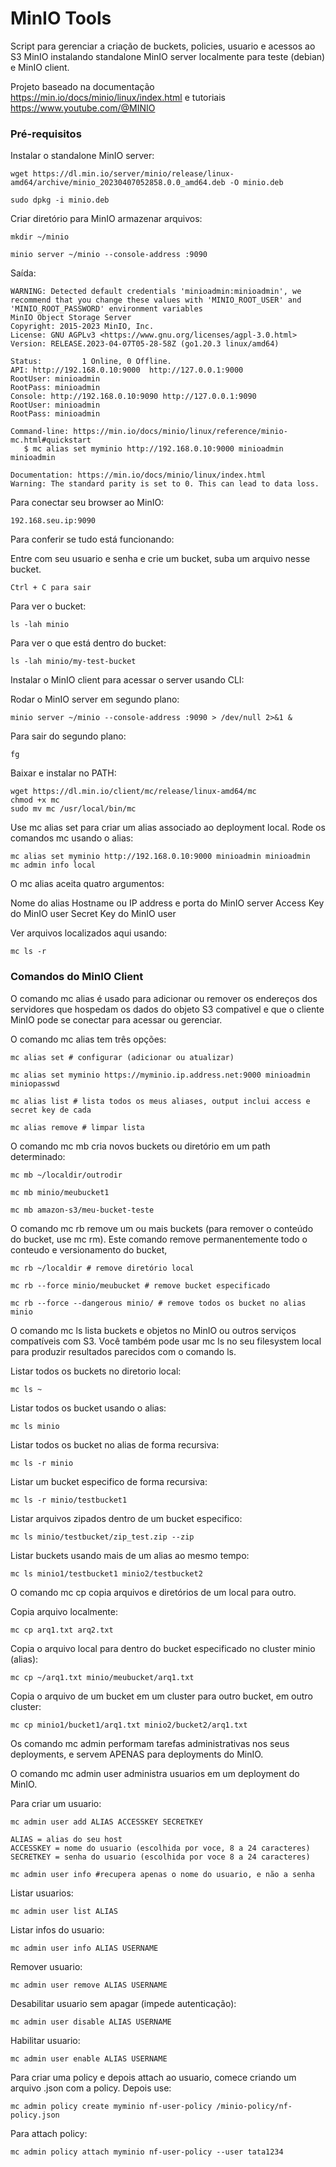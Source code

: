 # MinIO Tools

Script para gerenciar a criação de buckets, policies, usuario e acessos ao S3 MinIO instalando standalone MinIO server localmente para teste (debian) e MinIO client. 

Projeto baseado na documentação https://min.io/docs/minio/linux/index.html e tutoriais https://www.youtube.com/@MINIO

### Pré-requisitos

Instalar o standalone MinIO server:

    wget https://dl.min.io/server/minio/release/linux-amd64/archive/minio_20230407052858.0.0_amd64.deb -O minio.deb

    sudo dpkg -i minio.deb

Criar diretório para MinIO armazenar arquivos:

    mkdir ~/minio

    minio server ~/minio --console-address :9090

Saída:

    WARNING: Detected default credentials 'minioadmin:minioadmin', we recommend that you change these values with 'MINIO_ROOT_USER' and 'MINIO_ROOT_PASSWORD' environment variables
    MinIO Object Storage Server
    Copyright: 2015-2023 MinIO, Inc.
    License: GNU AGPLv3 <https://www.gnu.org/licenses/agpl-3.0.html>
    Version: RELEASE.2023-04-07T05-28-58Z (go1.20.3 linux/amd64)

    Status:         1 Online, 0 Offline. 
    API: http://192.168.0.10:9000  http://127.0.0.1:9000       
    RootUser: minioadmin 
    RootPass: minioadmin 
    Console: http://192.168.0.10:9090 http://127.0.0.1:9090    
    RootUser: minioadmin 
    RootPass: minioadmin 

    Command-line: https://min.io/docs/minio/linux/reference/minio-mc.html#quickstart
       $ mc alias set myminio http://192.168.0.10:9000 minioadmin minioadmin

    Documentation: https://min.io/docs/minio/linux/index.html
    Warning: The standard parity is set to 0. This can lead to data loss.

Para conectar seu browser ao MinIO:

    192.168.seu.ip:9090

Para conferir se tudo está funcionando:

Entre com seu usuario e senha e crie um bucket, suba um arquivo nesse bucket.

    Ctrl + C para sair

Para ver o bucket: 

    ls -lah minio 

Para ver o que está dentro do bucket:

    ls -lah minio/my-test-bucket


Instalar o MinIO client para acessar o server usando CLI:

Rodar o MinIO server em segundo plano: 

    minio server ~/minio --console-address :9090 > /dev/null 2>&1 &

Para sair do segundo plano: 
    
    fg

Baixar e instalar no PATH:

    wget https://dl.min.io/client/mc/release/linux-amd64/mc
    chmod +x mc
    sudo mv mc /usr/local/bin/mc

Use mc alias set para criar um alias associado ao deployment local. Rode os comandos mc usando o alias:

    mc alias set myminio http://192.168.0.10:9000 minioadmin minioadmin
    mc admin info local

O mc alias aceita quatro argumentos:

Nome do alias
Hostname ou IP address e porta do MinIO server
Access Key do MinIO user
Secret Key do MinIO user

Ver arquivos localizados aqui usando: 

    mc ls -r

### Comandos do MinIO Client

O comando mc alias é usado para adicionar ou remover os endereços dos servidores que hospedam os dados do objeto S3 compativel e que o cliente MinIO pode se conectar para acessar ou gerenciar.

O comando mc alias tem três opções:

    mc alias set # configurar (adicionar ou atualizar)

    mc alias set myminio https://myminio.ip.address.net:9000 minioadmin miniopasswd

    mc alias list # lista todos os meus aliases, output inclui access e secret key de cada 

    mc alias remove # limpar lista 

O comando mc mb cria novos buckets ou diretório em um path determinado:

    mc mb ~/localdir/outrodir

    mc mb minio/meubucket1

    mc mb amazon-s3/meu-bucket-teste

O comando mc rb remove um ou mais buckets (para remover o conteúdo do bucket, use mc rm). Este comando remove permanentemente todo o conteudo e versionamento do bucket,

    mc rb ~/localdir # remove diretório local

    mc rb --force minio/meubucket # remove bucket especificado

    mc rb --force --dangerous minio/ # remove todos os bucket no alias minio

O comando mc ls lista buckets e objetos no MinIO ou outros serviços compatíveis com S3. Você também pode usar mc ls no seu filesystem local para produzir resultados parecidos com o comando ls.

Listar todos os buckets no diretorio local:

    mc ls ~

Listar todos os bucket usando o alias:

    mc ls minio

Listar todos os bucket no alias de forma recursiva:

    mc ls -r minio

Listar um bucket especifico de forma recursiva:

    mc ls -r minio/testbucket1

Listar arquivos zipados dentro de um bucket especifico:

    mc ls minio/testbucket/zip_test.zip --zip

Listar buckets usando mais de um alias ao mesmo tempo:

    mc ls minio1/testbucket1 minio2/testbucket2

O comando mc cp copia arquivos e diretórios de um local para outro.

Copia arquivo localmente:

    mc cp arq1.txt arq2.txt

Copia o arquivo local para dentro do bucket especificado no cluster minio (alias):

    mc cp ~/arq1.txt minio/meubucket/arq1.txt

Copia o arquivo de um bucket em um cluster para outro bucket, em outro cluster:

    mc cp minio1/bucket1/arq1.txt minio2/bucket2/arq1.txt

Os comando mc admin performam tarefas administrativas nos seus deployments, e servem APENAS para deployments do MinIO.

O comando mc admin user administra usuarios em um deployment do MinIO.

Para criar um usuario:

    mc admin user add ALIAS ACCESSKEY SECRETKEY

    ALIAS = alias do seu host
    ACCESSKEY = nome do usuario (escolhida por voce, 8 a 24 caracteres)
    SECRETKEY = senha do usuario (escolhida por voce 8 a 24 caracteres)

    mc admin user info #recupera apenas o nome do usuario, e não a senha

Listar usuarios:

    mc admin user list ALIAS

Listar infos do usuario:

    mc admin user info ALIAS USERNAME

Remover usuario:

    mc admin user remove ALIAS USERNAME

Desabilitar usuario sem apagar (impede autenticação):

    mc admin user disable ALIAS USERNAME

Habilitar usuario:

    mc admin user enable ALIAS USERNAME

Para criar uma policy e depois attach ao usuario, comece criando um arquivo .json com a policy. Depois use:

    mc admin policy create myminio nf-user-policy /minio-policy/nf-policy.json

Para attach policy:

    mc admin policy attach myminio nf-user-policy --user tata1234
